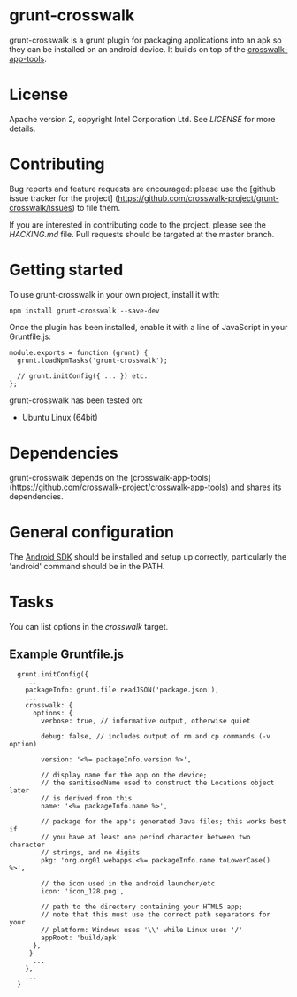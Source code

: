 # grunt-crosswalk

grunt-crosswalk is a grunt plugin for packaging applications into an apk so they can be installed on an android device. It builds on top of the [crosswalk-app-tools](https://github.com/crosswalk-project/crosswalk-app-tools).

# License

Apache version 2, copyright Intel Corporation Ltd. See <em>LICENSE</em> for more details.

# Contributing

Bug reports and feature requests are encouraged: please
use the [github issue tracker for the project]
(https://github.com/crosswalk-project/grunt-crosswalk/issues)
to file them.

If you are interested in contributing code to the project, please see
the <em>HACKING.md</em> file. Pull requests should be targeted at the
master branch.

# Getting started

To use grunt-crosswalk in your own project, install it with:

    npm install grunt-crosswalk --save-dev

Once the plugin has been installed, enable it with a line of JavaScript in your Gruntfile.js:

    module.exports = function (grunt) {
      grunt.loadNpmTasks('grunt-crosswalk');

      // grunt.initConfig({ ... }) etc.
    };

grunt-crosswalk has been tested on:

*   Ubuntu Linux (64bit)

# Dependencies

grunt-crosswalk depends on the [crosswalk-app-tools]
(https://github.com/crosswalk-project/crosswalk-app-tools) and shares
its dependencies.

# General configuration

The [Android SDK](http://developer.android.com/sdk/index.html) should
be installed and setup up correctly, particularly the 'android' command
should be in the PATH.

# Tasks

You can list options in the *crosswalk* target.

## Example Gruntfile.js

```
  grunt.initConfig({
    ...
    packageInfo: grunt.file.readJSON('package.json'),
    ...
    crosswalk: {
      options: {
        verbose: true, // informative output, otherwise quiet

        debug: false, // includes output of rm and cp commands (-v option)

        version: '<%= packageInfo.version %>',

        // display name for the app on the device;
        // the sanitisedName used to construct the Locations object later
        // is derived from this
        name: '<%= packageInfo.name %>',

        // package for the app's generated Java files; this works best if
        // you have at least one period character between two character
        // strings, and no digits
        pkg: 'org.org01.webapps.<%= packageInfo.name.toLowerCase() %>',

        // the icon used in the android launcher/etc
        icon: 'icon_128.png',

        // path to the directory containing your HTML5 app;
        // note that this must use the correct path separators for your
        // platform: Windows uses '\\' while Linux uses '/'
        appRoot: 'build/apk'
      },
     }
      ...
    },
    ...
  }
```
